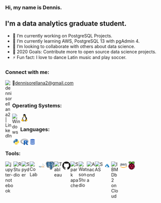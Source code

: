 ### Hi, my name is Dennis.

## I'm a data analytics graduate student.

- 🔭 I’m currently working on PostgreSQL Projects.
- 🌱 I’m currently learning AWS, PostgreSQL 13 with pgAdmin 4.
- 👯 I’m looking to collaborate with others about data science.
- 🥅 2020 Goals: Contribute more to open source data science projects.
- ⚡ Fun fact: I love to dance Latin music and play soccer.


### Connect with me:

:e-mail:dennisorellana2@gmail.com
[<img align="left" alt="dennisorellana2 | LinkedIn" width="22px" src="https://cdn.jsdelivr.net/npm/simple-icons@v3/icons/linkedin.svg" />][linkedin]

<br />

### Operating Systems:

<img align="left" alt="Windows" width="26px" src="https://encrypted-tbn0.gstatic.com/images?q=tbn%3AANd9GcSooCKy0Tyng-WXBarUkQXMObD74MSXGeQKZg&usqp=CAU" />
<img align="left" alt="Linux" width="26px" src="https://raw.githubusercontent.com/github/explore/80688e429a7d4ef2fca1e82350fe8e3517d3494d/topics/linux/linux.png" />


<br />


### Languages:

<img align="left" alt="Python" width="26px" src="https://raw.githubusercontent.com/github/explore/80688e429a7d4ef2fca1e82350fe8e3517d3494d/topics/python/python.png" />
<img align="left" alt="R" width="26px" src="https://raw.githubusercontent.com/github/explore/80688e429a7d4ef2fca1e82350fe8e3517d3494d/topics/r/r.png" />
<img align="left" alt="SQL" width="26px" src="https://raw.githubusercontent.com/github/explore/80688e429a7d4ef2fca1e82350fe8e3517d3494d/topics/sql/sql.png" />


<br />


### Tools:
<img align="left" alt="jupyter-notebook" width="26px" src="https://avatars1.githubusercontent.com/u/7388996?s=200&v=4" />
<img align="left" alt="RStudio" width="26px" src="https://avatars0.githubusercontent.com/u/513560?s=200&v=4" />
<img align="left" alt="Spyder" width="26px" src="https://avatars0.githubusercontent.com/u/1284937?s=200&v=4" />
<img align="left" alt="CoLab" width="26px" src="https://avatars1.githubusercontent.com/u/38081706?s=60&u=963d11e5a1e77618d6baab30d32d40cb17e4064d&v=4" />
<img align="left" alt="MySQL" width="26px" src="https://raw.githubusercontent.com/github/explore/80688e429a7d4ef2fca1e82350fe8e3517d3494d/topics/mysql/mysql.png" />
<img align="left" alt="PostgreSQL" width="26px" src="https://raw.githubusercontent.com/github/explore/80688e429a7d4ef2fca1e82350fe8e3517d3494d/topics/postgresql/postgresql.png" />
<img align="left" alt="Tableau" width="26px" src="https://tableau.github.io/webdataconnector/assets/logo.png" />
<img align="left" alt="GitHub" width="26px" src="https://raw.githubusercontent.com/github/explore/78df643247d429f6cc873026c0622819ad797942/topics/github/github.png" />
<img align="left" alt="Spark apache" width="26px" src="https://spark.apache.org/images/spark-logo-trademark.png" />
<img align="left" alt="Watson Studio" width="26px" src="https://cache.globalcatalog.cloud.ibm.com/api/v1/39ba9d4c-b1c5-4cc3-a163-38b580121e01/artifacts/cache/3a58e03b24ca5cfe0195ae72fd7c5401-public/watson-studio-light.svg" />
<img align="left" alt="Anaconda" width="26px" src="https://avatars2.githubusercontent.com/u/1158637?s=200&v=4g" />
<img align="left" alt="SAS" width="26px" src="https://yt3.ggpht.com/a/AATXAJxS_eTWj-fnjXa4AVzIEQaxRxcCOS_Lvus40Jg21g=s100-c-k-c0xffffffff-no-rj-mo" />
<img align="left" alt="Azure" width="26px" src="https://raw.githubusercontent.com/github/explore/80688e429a7d4ef2fca1e82350fe8e3517d3494d/topics/azure/azure.png" />
<img align="left" alt="IBM Db2 on Cloud" width="26px" src="https://pbs.twimg.com/media/CNLg3NoUEAA03e8?format=png&name=360x360" />
<img align="left" alt="AWS" width="26px" src="https://raw.githubusercontent.com/github/explore/fbceb94436312b6dacde68d122a5b9c7d11f9524/topics/aws/aws.png" />
<img align="left" alt="Raspberry Pi" width="26px" src="https://raw.githubusercontent.com/github/explore/80688e429a7d4ef2fca1e82350fe8e3517d3494d/topics/raspberry-pi/raspberry-pi.png" />


[gmail]: dennisorellana2@gmail.com
[linkedin]: https://www.linkedin.com/in/dennis-orellana/
